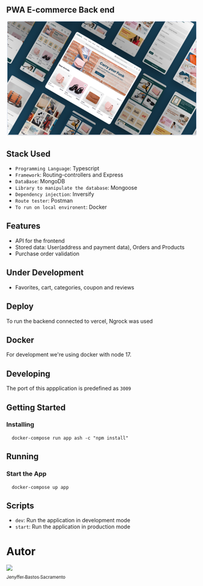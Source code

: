 ## PWA E-commerce Back end

![Logo](Logo.png)
## Stack Used

- `Programming Language`: Typescript
- `Framework`: Routing-controllers and Express
- `DataBase`: MongoDB
- `Library to manipulate the database`: Mongoose
- `Dependency injection`: Inversify
- `Route tester`: Postman
- `To run on local environent`: Docker

## Features

- API for the frontend
- Stored data: User(address and payment data), Orders and Products
- Purchase order validation

## Under Development

- Favorites, cart, categories, coupon and reviews
## Deploy

To run the backend connected to vercel, Ngrock was used
## Docker

For development we're using docker with node 17.

## Developing

The port of this appplication is predefined as `3009`

## Getting Started

### Installing

```
  docker-compose run app ash -c "npm install"
```

## Running

### Start the App

```
  docker-compose up app
```

## Scripts

- `dev`: Run the application in development mode
- `start`: Run the application in production mode

# Autor

[<img src="https://avatars.githubusercontent.com/u/107883696?v=4" width=115><br><sub>Jenyffer Bastos Sacramento</sub>](https://github.com/Jenyfferbastos)
